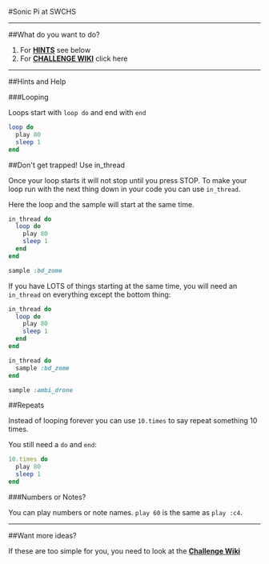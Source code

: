#Sonic Pi at SWCHS

***

##What do you want to do?

1. For [**HINTS**](#hints) see below
2. For [**CHALLENGE WIKI**](https://github.com/MrReedSWCHS/Sonic-Pi/wiki) click here

***

##Hints and Help

###Looping

Loops start with `loop do` and end with `end`

```ruby
loop do
  play 80
  sleep 1
end
```
##Don't get trapped! Use in_thread

Once your loop starts it will not stop until you press STOP. To make your loop run with the next thing down in your code you can use `in_thread`.

Here the loop and the sample will start at the same time.

```ruby
in_thread do
  loop do
    play 80
    sleep 1
  end
end

sample :bd_zome
```

If you have LOTS of things starting at the same time, you will need an `in_thread` on everything except the bottom thing:

```ruby
in_thread do
  loop do
    play 80
    sleep 1
  end
end

in_thread do
  sample :bd_zome
end

sample :ambi_drone
```

##Repeats

Instead of looping forever you can use `10.times` to say repeat something 10 times.

You still need a `do` and `end`:

```ruby
10.times do
  play 80
  sleep 1
end
```

###Numbers or Notes?

You can play numbers or note names. `play 60` is the same as `play :c4`.

***

##Want more ideas?

If these are too simple for you, you need to look at the [**Challenge Wiki**](https://github.com/MrReedSWCHS/Sonic-Pi/wiki)
